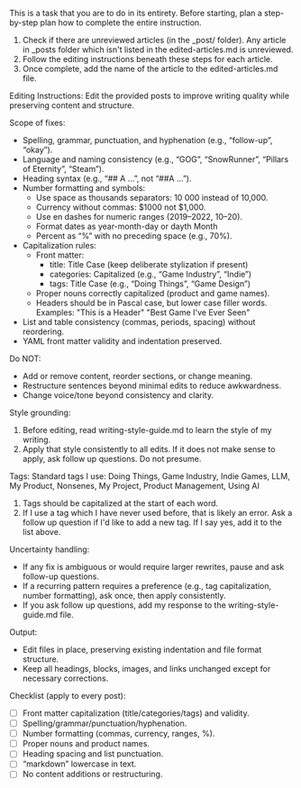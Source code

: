 This is a task that you are to do in its entirety. Before starting, plan a step-by-step plan how to complete the entire instruction.
1. Check if there are unreviewed articles (in the _post/ folder). Any article in _posts folder which isn't listed in the edited-articles.md is unreviewed.
2. Follow the editing instructions beneath these steps for each article.
3. Once complete, add the name of the article to the edited-articles.md file.

Editing Instructions:
Edit the provided posts to improve writing quality while preserving content and structure.

Scope of fixes:

- Spelling, grammar, punctuation, and hyphenation (e.g., “follow-up”, “okay”).
- Language and naming consistency (e.g., “GOG”, “SnowRunner”, “Pillars of Eternity”, “Steam”).
- Heading syntax (e.g., “## A …”, not “##A …”).
- Number formatting and symbols:
    - Use space as thousands separators: 10 000 instead of 10,000.
    - Currency without commas: $1000 not $1,000.
    - Use en dashes for numeric ranges (2019–2022, 10–20).
    - Format dates as year-month-day or dayth Month
    - Percent as “%” with no preceding space (e.g., 70%).
- Capitalization rules:
    - Front matter:
        - title: Title Case (keep deliberate stylization if present)
        - categories: Capitalized (e.g., “Game Industry”, “Indie”)
        - tags: Title Case (e.g., “Doing Things”, “Game Design”)
    - Proper nouns correctly capitalized (product and game names).
    - Headers should be in Pascal case, but lower case filler words. Examples: "This is a Header" "Best Game I've Ever Seen" 
- List and table consistency (commas, periods, spacing) without reordering.
- YAML front matter validity and indentation preserved.

Do NOT:

- Add or remove content, reorder sections, or change meaning.
- Restructure sentences beyond minimal edits to reduce awkwardness.
- Change voice/tone beyond consistency and clarity.

Style grounding:

1. Before editing, read writing-style-guide.md to learn the style of my writing.
2. Apply that style consistently to all edits. If it does not make sense to apply, ask follow up questions. Do not presume.

Tags:
Standard tags I use: Doing Things, Game Industry, Indie Games, LLM, My Product, Nonsenes, My Project, Product Management, Using AI
1. Tags should be capitalized at the start of each word.
2. If I use a tag which I have never used before, that is likely an error. Ask a follow up question if I'd like to add a new tag. If I say yes, add it to the list above.

Uncertainty handling:

- If any fix is ambiguous or would require larger rewrites, pause and ask follow-up questions.
- If a recurring pattern requires a preference (e.g., tag capitalization, number formatting), ask once, then apply consistently.
- If you ask follow up questions, add my response to the writing-style-guide.md file.

Output:

- Edit files in place, preserving existing indentation and file format structure.
- Keep all headings, blocks, images, and links unchanged except for necessary corrections.

Checklist (apply to every post):

- [ ]  Front matter capitalization (title/categories/tags) and validity.
- [ ]  Spelling/grammar/punctuation/hyphenation.
- [ ]  Number formatting (commas, currency, ranges, %).
- [ ]  Proper nouns and product names.
- [ ]  Heading spacing and list punctuation.
- [ ]  “markdown” lowercase in text.
- [ ]  No content additions or restructuring.